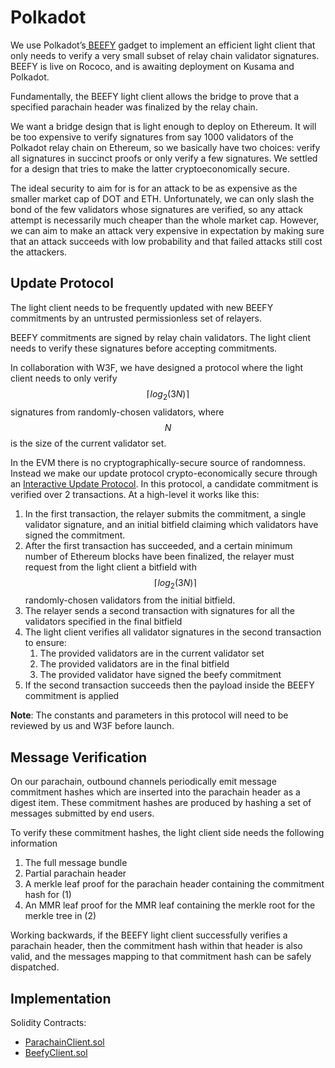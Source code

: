# Polkadot

We use Polkadot’s[ BEEFY](https://github.com/paritytech/grandpa-bridge-gadget/blob/master/docs/walkthrough.md) gadget to implement an efficient light client that only needs to verify a very small subset of relay chain validator signatures. BEEFY is live on Rococo, and is awaiting deployment on Kusama and Polkadot.

Fundamentally, the BEEFY light client allows the bridge to prove that a specified parachain header was finalized by the relay chain.

We want a bridge design that is light enough to deploy on Ethereum. It will be too expensive to verify signatures from say 1000 validators of the Polkadot relay chain on Ethereum, so we basically have two choices: verify all signatures in succinct proofs or only verify a few signatures. We settled for a design that tries to make the latter cryptoeconomically secure.

The ideal security to aim for is for an attack to be as expensive as the smaller market cap of DOT and ETH. Unfortunately, we can only slash the bond of the few validators whose signatures are verified, so any attack attempt is necessarily much cheaper than the whole market cap. However, we can aim to make an attack very expensive in expectation by making sure that an attack succeeds with low probability and that failed attacks still cost the attackers.

## Update Protocol

The light client needs to be frequently updated with new BEEFY commitments by an untrusted permissionless set of relayers.&#x20;

BEEFY commitments are signed by relay chain validators. The light client needs to verify these signatures before accepting commitments.

In collaboration with W3F, we have designed a protocol where the light client needs to only verify $$\lceil log_2{(3N)}\rceil$$ signatures from randomly-chosen validators​, where $$N$$ is the size of the current validator set.

In the EVM there is no cryptographically-secure source of randomness. Instead we make our update protocol crypto-economically secure through an [Interactive Update Protocol](interactive-update-protocol.md). In this protocol, a candidate commitment is verified over 2 transactions. At a high-level it works like this:

1. In the first transaction, the relayer submits the commitment, a single validator signature, and an initial bitfield claiming which validators have signed the commitment.
2. After the first transaction has succeeded, and a certain minimum number of Ethereum blocks have been finalized, the relayer must request from the light client a bitfield with $$\lceil log_2{(3N)}\rceil$$randomly-chosen validators from the initial bitfield.​
3. The relayer sends a second transaction with signatures for all the validators specified in the final bitfield
4. The light client verifies all validator signatures in the second transaction to ensure:
   1. &#x20;The provided validators are in the current validator set
   2. The provided validators are in the final bitfield
   3. The provided validator have signed the beefy commitment
5. If the second transaction succeeds then the payload inside the BEEFY commitment is applied

**Note**: The constants and parameters in this protocol will need to be reviewed by us and W3F before launch.

## Message Verification

On our parachain, outbound channels periodically emit message commitment hashes which are inserted into the parachain header as a digest item. These commitment hashes are produced by hashing a set of messages submitted by end users.

To verify these commitment hashes, the light client side needs the following information&#x20;

1. The full message bundle
2. Partial parachain header
3. A merkle leaf proof for the parachain header containing the commitment hash for (1)
4. An MMR leaf proof for the MMR leaf containing the merkle root for the merkle tree in (2)

Working backwards, if the BEEFY light client successfully verifies a parachain header, then the commitment hash within that header is also valid, and the messages mapping to that commitment hash can be safely dispatched.

## Implementation

Solidity Contracts:&#x20;

* [ParachainClient.sol](../../../../ethereum/contracts/ParachainClient.sol)
* [BeefyClient.sol](../../../../ethereum/contracts/BeefyClient.sol)
